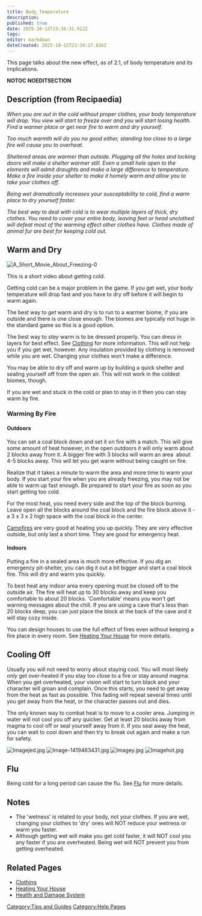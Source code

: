 ```yaml
---
title: Body_Temperature
description: 
published: true
date: 2025-10-12T23:34:31.912Z
tags: 
editor: markdown
dateCreated: 2025-10-12T23:34:27.826Z
---
```


This page talks about the new effect, as of 2.1, of body temperature and
its implications.

__NOTOC__ __NOEDITSECTION__

## Description (from Recipaedia)

*When you are out in the cold without proper clothes, your body
temperature will drop. You view will start to freeze over and you will
start losing health. Find a warmer place or get near fire to warm and
dry yourself.*

*Too much warmth will do you no good either, standing too close to a
large fire will cause you to overheat.*

*Sheltered areas are warmer than outside. Plugging all the holes and
locking doors will make a shelter warmer still. Even a small hole open
to the elements will admit draughts and make a large difference to
temperature. Make a fire inside your shelter to make it homely warm and
allow you to take your clothes off.*

*Being wet dramatically increases your susceptability to cold, find a
warm place to dry yourself faster.*

*The best way to deal with cold is to wear multiple layers of thick, dry
clothes. You need to cover your entire body, leaving feet or head
unclothed will defeat most of the warming effect other clothes have.
Clothes made of animal fur are best for keeping cold out.*

## Warm and Dry

![A_Short_Movie_About_Freezing-0](A_Short_Movie_About_Freezing-0
"A_Short_Movie_About_Freezing-0")

This is a short video about getting cold.

Getting cold can be a major problem in the game. If you get wet, your
body temperature will drop fast and you have to dry off before it will
begin to warm again.

The best way to *get* warm and dry is to run to a warmer biome, if you
are outside and there is one close enough. The biomes are typically not
huge in the standard game so this is a good option.

The best way to *stay* warm is to be dressed properly. You can dress in
layers for best effect. See [Clothing](../../Clothes/Clothing.md "wikilink") for more
information. This will not help you if you get wet, however. Any
insulation provided by clothing is removed while you are wet. Changing
your clothes won't make a difference.

You may be able to dry off and warm up by building a quick shelter and
sealing yourself off from the open air. This will not work in the
coldest biomes, though.

If you are wet and stuck in the cold or plan to stay in it then you can
stay warm by fire.

### Warming By Fire

#### Outdoors

You can set a coal block down and set it on fire with a match. This will
give some amount of heat however, in the open outdoors it will only warm
about 2 blocks away from it. A bigger fire with 3 blocks will warm an
area  about 4-5 blocks away. This will let you get warm without being
caught on fire.

Realize that it takes a minute to warm the area and more time to warm
your body. If you start your fire when you are already freezing, you may
not be able to warm up fast enough. Be prepared to start your fire as
soon as you start getting too cold.

For the most heat, you need every side and the top of the block burning.
Leave open all the blocks around the coal block and the fire block above
it - a 3 x 3 x 2 high space with the coal block in the center.

[Campfires](../../Items/Campfire.md "wikilink") are very good at heating you up
quickly. They are very effective outside, but only last a short time.
They are good for emergency heat.

#### Indoors

Putting a fire in a sealed area is much more effective. If you dig an
emergency pit-shelter, you can dig it out a bit bigger and start a coal
block fire. This will dry and warm you quickly.

To best heat any indoor area every opening must be closed off to the
outside air. The fire will heat up to 30 blocks away and keep you
comfortable to about 20 blocks. 'Comfortable' means you won't get
warning messages about the chill. If you are using a cave that's less
than 20 blocks deep, you can just place the block at the back of the
cave and it will stay cozy inside.

You can design houses to use the full effect of fires even without
keeping a fire place in every room. See [Heating Your
House](Heating_Your_House "wikilink") for more details.

## Cooling Off

Usually you will not need to worry about staying cool. You will most
likely *only* get over-heated if you stay too close to a fire or stay
around magma. When you get overheated, your vision will start to turn
black and your character will groan and complain. Once this starts, you
need to get away from the heat as fast as possible. This fading will
repeat several times until you get away from the heat, or the character
passes out and dies.

The only known way to combat heat is to move to a cooler area. Jumping
in water will not cool you off any quicker. Get at least 20 blocks away
from magma to cool off or seal yourself away from it. If you seal away
the heat, you can wait to cool down and then try to break out again and
make a run for safety.

![Imagejed.jpg](Imagejed.jpg "Imagejed.jpg")
![Image-1419463431.jpg](Image-1419463431.jpg "Image-1419463431.jpg")
![Imagey.jpg](Imagey.jpg "Imagey.jpg") ![Imagehot.jpg](Imagehot.jpg
"Imagehot.jpg")

## Flu

Being cold for a long period can cause the flu. See
[Flu](Flu "wikilink") for more details.

## Notes

  - The 'wetness' is related to your body, not your clothes. If you are
    wet, changing your clothes to 'dry' ones will NOT reduce your
    wetness or warm you faster.
  - Although getting wet will make you get cold faster, it will NOT cool
    you any faster if you are overheated. Being wet will NOT prevent you
    from getting overheated.

## Related Pages

  - [Clothing](../../Clothes/Clothing.md "wikilink")
  - [Heating Your House](Heating_Your_House "wikilink")
  - [Health and Damage System](Health_and_Damage_System "wikilink")

[Category:Tips and Guides](Category:Tips_and_Guides "wikilink")
[Category:Help Pages](Category:Help_Pages "wikilink")
